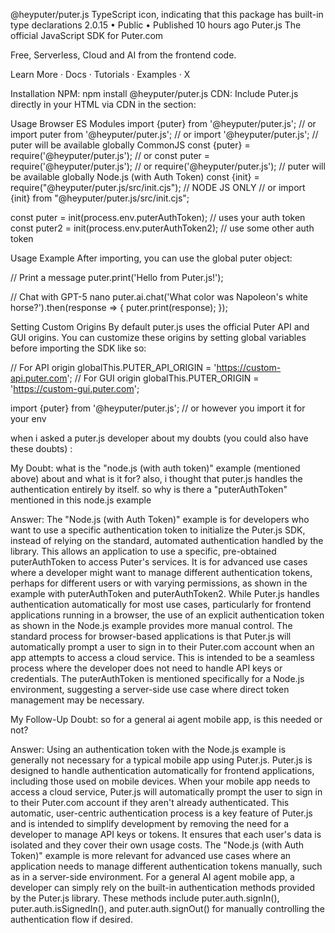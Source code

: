 @heyputer/puter.js
TypeScript icon, indicating that this package has built-in type declarations
2.0.15 • Public • Published 10 hours ago
Puter.js
The official JavaScript SDK for Puter.com

Free, Serverless, Cloud and AI from the frontend code.

Learn More · Docs · Tutorials · Examples · X


Installation
NPM:
npm install @heyputer/puter.js
CDN:
Include Puter.js directly in your HTML via CDN in the <head> section:

<script src="https://js.puter.com/v2/"></script>

Usage
Browser
ES Modules
import {puter} from '@heyputer/puter.js';
// or
import puter from '@heyputer/puter.js';
// or 
import '@heyputer/puter.js'; // puter will be available globally
CommonJS
const {puter} = require('@heyputer/puter.js');
// or
const puter = require('@heyputer/puter.js');
// or
require('@heyputer/puter.js'); // puter will be available globally
Node.js (with Auth Token)
const {init} = require("@heyputer/puter.js/src/init.cjs"); // NODE JS ONLY
// or
import {init} from "@heyputer/puter.js/src/init.cjs";

const puter = init(process.env.puterAuthToken); // uses your auth token
const puter2 = init(process.env.puterAuthToken2); // use some other auth token

Usage Example
After importing, you can use the global puter object:

// Print a message
puter.print('Hello from Puter.js!');

// Chat with GPT-5 nano
puter.ai.chat('What color was Napoleon\'s white horse?').then(response => {
  puter.print(response);
});

Setting Custom Origins
By default puter.js uses the official Puter API and GUI origins. You can customize these origins by setting global variables before importing the SDK like so:

// For API origin
globalThis.PUTER_API_ORIGIN = 'https://custom-api.puter.com';
// For GUI origin
globalThis.PUTER_ORIGIN = 'https://custom-gui.puter.com';

import {puter} from '@heyputer/puter.js'; // or however you import it for your env





when i asked a puter.js developer about my doubts (you could also have these doubts) : 

My Doubt: what is the "node.js (with auth token)" example (mentioned above) about and what is it for? also, i thought that puter.js handles the authentication entirely by itself. so why is there a "puterAuthToken" mentioned in this node.js example


Answer: The "Node.js (with Auth Token)" example is for developers who want to use a specific authentication token to initialize the Puter.js SDK, instead of relying on the standard, automated authentication handled by the library. This allows an application to use a specific, pre-obtained puterAuthToken to access Puter's services. It is for advanced use cases where a developer might want to manage different authentication tokens, perhaps for different users or with varying permissions, as shown in the example with puterAuthToken and puterAuthToken2. 
While Puter.js handles authentication automatically for most use cases, particularly for frontend applications running in a browser, the use of an explicit authentication token as shown in the Node.js example provides more manual control. The standard process for browser-based applications is that Puter.js will automatically prompt a user to sign in to their Puter.com account when an app attempts to access a cloud service. This is intended to be a seamless process where the developer does not need to handle API keys or credentials. The puterAuthToken is mentioned specifically for a Node.js environment, suggesting a server-side use case where direct token management may be necessary. 


My Follow-Up Doubt: so for a general ai agent mobile app, is this needed or not?


Answer: Using an authentication token with the Node.js example is generally not necessary for a typical mobile app using Puter.js. Puter.js is designed to handle authentication automatically for frontend applications, including those used on mobile devices. When your mobile app needs to access a cloud service, Puter.js will automatically prompt the user to sign in to their Puter.com account if they aren't already authenticated. 
This automatic, user-centric authentication process is a key feature of Puter.js and is intended to simplify development by removing the need for a developer to manage API keys or tokens. It ensures that each user's data is isolated and they cover their own usage costs. 
The "Node.js (with Auth Token)" example is more relevant for advanced use cases where an application needs to manage different authentication tokens manually, such as in a server-side environment. For a general AI agent mobile app, a developer can simply rely on the built-in authentication methods provided by the Puter.js library. These methods include puter.auth.signIn(), puter.auth.isSignedIn(), and puter.auth.signOut() for manually controlling the authentication flow if desired. 